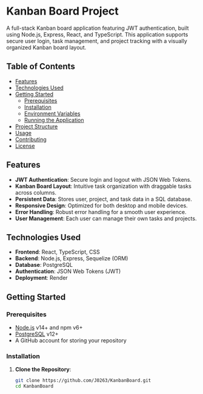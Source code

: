 # Kanban Board Project

A full-stack Kanban board application featuring JWT authentication, built using Node.js, Express, React, and TypeScript. This application supports secure user login, task management, and project tracking with a visually organized Kanban board layout.

## Table of Contents

- [Features](#features)
- [Technologies Used](#technologies-used)
- [Getting Started](#getting-started)
  - [Prerequisites](#prerequisites)
  - [Installation](#installation)
  - [Environment Variables](#environment-variables)
  - [Running the Application](#running-the-application)
- [Project Structure](#project-structure)
- [Usage](#usage)
- [Contributing](#contributing)
- [License](#license)

## Features

- **JWT Authentication**: Secure login and logout with JSON Web Tokens.
- **Kanban Board Layout**: Intuitive task organization with draggable tasks across columns.
- **Persistent Data**: Stores user, project, and task data in a SQL database.
- **Responsive Design**: Optimized for both desktop and mobile devices.
- **Error Handling**: Robust error handling for a smooth user experience.
- **User Management**: Each user can manage their own tasks and projects.

## Technologies Used

- **Frontend**: React, TypeScript, CSS
- **Backend**: Node.js, Express, Sequelize (ORM)
- **Database**: PostgreSQL
- **Authentication**: JSON Web Tokens (JWT)
- **Deployment**: Render

## Getting Started

### Prerequisites

- [Node.js](https://nodejs.org/) v14+ and npm v6+
- [PostgreSQL](https://www.postgresql.org/) v12+
- A GitHub account for storing your repository

### Installation

1. **Clone the Repository**:
   ```bash
   git clone https://github.com/J0263/KanbanBoard.git
   cd KanbanBoard
